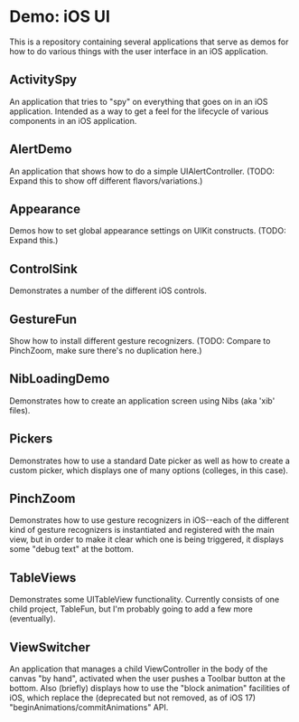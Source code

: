 # Demo: iOS UI
This is a repository containing several applications that serve as demos for how to do various things with the user interface in an iOS application.

## ActivitySpy
An application that tries to "spy" on everything that goes on in an iOS application. Intended as a way to get a feel for the lifecycle of various components in an iOS application.

## AlertDemo
An application that shows how to do a simple UIAlertController. (TODO: Expand this to show off different flavors/variations.)

## Appearance
Demos how to set global appearance settings on UIKit constructs. (TODO: Expand this.)

## ControlSink
Demonstrates a number of the different iOS controls.

## GestureFun
Show how to install different gesture recognizers. (TODO: Compare to PinchZoom, make sure there's no duplication here.)

## NibLoadingDemo
Demonstrates how to create an application screen using Nibs (aka 'xib' files).

## Pickers
Demonstrates how to use a standard Date picker as well as how to create a custom picker, which displays one of many options (colleges, in this case).

## PinchZoom
Demonstrates how to use gesture recognizers in iOS--each of the different kind of gesture recognizers is instantiated and registered with the main view, but in order to make it clear which one is being triggered, it displays some "debug text" at the bottom.

## TableViews
Demonstrates some UITableView functionality. Currently consists of one child project, TableFun, but I'm probably going to add a few more (eventually).

## ViewSwitcher
An application that manages a child ViewController in the body of the canvas "by hand", activated when the user pushes a Toolbar button at the bottom. Also (briefly) displays how to use the "block animation" facilities of iOS, which replace the (deprecated but not removed, as of iOS 17) "beginAnimations/commitAnimations" API.

